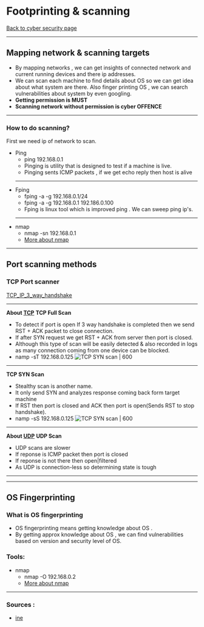 # Footprinting & scanning
[Back to cyber security page](../index.md)
- --

## Mapping network & scanning targets
- By mapping networks , we can get insights of connected network and current running devices and there ip addresses.
- We can scan each machine to find details about OS so we can get idea about what system are there. Also finger printing OS , we can search vulnerabilities about system by even googling.
- **Getting permission is MUST**
- **Scanning network without permission is cyber OFFENCE**

- --
### How to do scanning?
First we need ip of network to scan.
- Ping
	- ping 192.168.0.1
	- Pinging is utility that is designed to test if a machine is live.
	- Pinging sents ICMP packets , if we get echo reply then host is alive
	- --
- Fping
	- fping -a -g 192.168.0.1/24
	- fping -a -g 192.168.0.1 192.186.0.100
	- Fping is linux tool which is improved ping . We can sweep ping ip's.
	- --
- nmap
	- nmap -sn 192.168.0.1
	- [More about nmap](nmap.md)

- --

## Port scanning methods
### TCP Port scanner
[TCP_IP_3_way_handshake](../Networking/TCP_IP_3_way_handshake.md)
- --
**About [TCP](../Networking/TCP.md)**
**TCP Full Scan**
- To detect if port is open If 3 way handshake is completed then we send RST + ACK packet to close connection.
- If after SYN request we get RST + ACK from server then port is closed.
- Although this type of scan will be easily detected & also recorded in logs as many connection coming from one device can be blocked. 
- namp -sT 192.168.0.125
![TCP SYN scan | 600](https://static.packt-cdn.com/products/9781788995177/graphics/cee1f406-7dec-4e44-8312-faf9075f803c.png)
- --
**TCP SYN Scan**
- Stealthy scan is another name.
- It only send SYN and analyzes response coming back form target machine
- If RST then port is closed and ACK then port is open(Sends RST to stop handshake).
- namp -sS 192.168.0.125
![TCP SYN scan | 600](https://static.packt-cdn.com/products/9781788995177/graphics/d4140e2f-98ec-4859-89f2-81e2abc92aaf.png)
- --
**About [UDP](../Networking/UDP.md)**
**UDP Scan**
- UDP scans are slower
- If reponse is ICMP packet then port is closed
- If reponse is not there then open|filtered
- As UDP is connection-less so determining state is tough
- --
- --
## OS Fingerprinting
### What is OS fingerprinting
- OS fingerprinting means getting knowledge about OS . 
- By getting approx knowledge about OS , we can find vulnerabilities based on version and security level of OS.

### Tools:
- nmap 
	- nmap -O 192.168.0.2
	- [More about nmap](nmap.md)
- --

### Sources :
- [ine](https://my.ine.com/CyberSecurity/courses/6f986ca5/penetration-testing-basics)